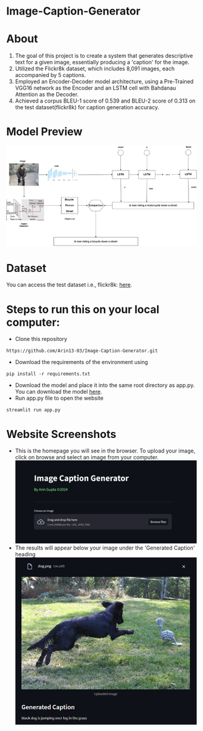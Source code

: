 # Image-Caption-Generator

# About

1. The goal of this project is to create a system that generates descriptive text for a given image, essentially producing a 'caption' for the image.
2. Utilized the Flickr8k dataset, which includes 8,091 images, each accompanied by 5 captions.
3. Employed an Encoder-Decoder model architecture, using a Pre-Trained VGG16 network as the Encoder and an LSTM cell with Bahdanau Attention as the Decoder.
4. Achieved a corpus BLEU-1 score of 0.539 and BLEU-2 score of 0.313 on the test dataset(flickr8k) for caption generation accuracy.

# Model Preview
![Model](/ModelPreview.jpg)

# Dataset
You can access the test dataset i.e., flickr8k: [here](https://www.kaggle.com/datasets/adityajn105/flickr8k).

# Steps to run this on your local computer:

- Clone this repository
```
https://github.com/Arin13-03/Image-Caption-Generator.git
```

- Download the requirements of the environment using 
```
pip install -r requirements.txt
```
- Download the model and place it into the same root directory as app.py. You can download the model [here](https://drive.google.com/file/d/1xg9cRHrjhZugeL8A3XKdE15ob0AUUdFL/view?usp=sharing).
- Run app.py file to open the website
```
streamlit run app.py
```

# Website Screenshots
- This is the homepage you will see in the browser. To upload your image, click on browse and select an image from your computer.
![Homepage](/App_Preview.png)
- The results will appear below your image under the 'Generated Caption' heading
![Output](/Result.png)
